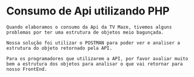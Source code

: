 # Consumo de Api utilizando PHP

    Quando elaboramos o consumo da Api da TV Maze, tivemos alguns problemas por ter uma estrutura de objetos meio bagunçada.

    Nossa solução foi utilizar o POSTMAN para poder ver e analiser a estrutura do objeto retornado pela API.

    Para os programadores que utilizarem a API, por favor avaliar muito bem a estrutura dos objetos para analisar o que vai retornar para nosso FrontEnd.

    